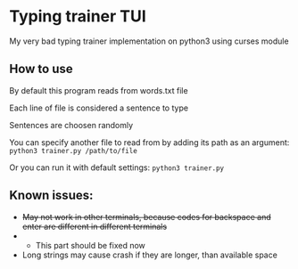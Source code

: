 # Typing trainer TUI
My very bad typing trainer implementation on python3 using curses module
## How to use
By default this program reads from words.txt file

Each line of file is considered a sentence to type

Sentences are choosen randomly

You can specify another file to read from by adding its path as an argument: 
`python3 trainer.py /path/to/file`

Or you can run it with default settings: 
`python3 trainer.py`
## Known issues:
- ~~May not work in other terminals, because codes for backspace and enter are different in different terminals~~
- - This part should be fixed now
- Long strings may cause crash if they are longer, than available space
